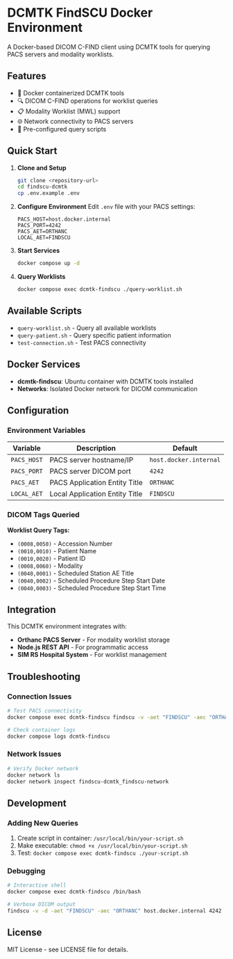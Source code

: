 # DCMTK FindSCU Docker Environment

A Docker-based DICOM C-FIND client using DCMTK tools for querying PACS servers and modality worklists.

## Features

- 🐳 Docker containerized DCMTK tools
- 🔍 DICOM C-FIND operations for worklist queries
- 📋 Modality Worklist (MWL) support
- 🌐 Network connectivity to PACS servers
- 📝 Pre-configured query scripts

## Quick Start

1. **Clone and Setup**
   ```bash
   git clone <repository-url>
   cd findscu-dcmtk
   cp .env.example .env
   ```

2. **Configure Environment**
   Edit `.env` file with your PACS settings:
   ```env
   PACS_HOST=host.docker.internal
   PACS_PORT=4242
   PACS_AET=ORTHANC
   LOCAL_AET=FINDSCU
   ```

3. **Start Services**
   ```bash
   docker compose up -d
   ```

4. **Query Worklists**
   ```bash
   docker compose exec dcmtk-findscu ./query-worklist.sh
   ```

## Available Scripts

- `query-worklist.sh` - Query all available worklists
- `query-patient.sh` - Query specific patient information
- `test-connection.sh` - Test PACS connectivity

## Docker Services

- **dcmtk-findscu**: Ubuntu container with DCMTK tools installed
- **Networks**: Isolated Docker network for DICOM communication

## Configuration

### Environment Variables

| Variable | Description | Default |
|----------|-------------|---------|
| `PACS_HOST` | PACS server hostname/IP | `host.docker.internal` |
| `PACS_PORT` | PACS server DICOM port | `4242` |
| `PACS_AET` | PACS Application Entity Title | `ORTHANC` |
| `LOCAL_AET` | Local Application Entity Title | `FINDSCU` |

### DICOM Tags Queried

**Worklist Query Tags:**
- `(0008,0050)` - Accession Number
- `(0010,0010)` - Patient Name
- `(0010,0020)` - Patient ID
- `(0008,0060)` - Modality
- `(0040,0001)` - Scheduled Station AE Title
- `(0040,0002)` - Scheduled Procedure Step Start Date
- `(0040,0003)` - Scheduled Procedure Step Start Time

## Integration

This DCMTK environment integrates with:
- **Orthanc PACS Server** - For modality worklist storage
- **Node.js REST API** - For programmatic access
- **SIM RS Hospital System** - For worklist management

## Troubleshooting

### Connection Issues
```bash
# Test PACS connectivity
docker compose exec dcmtk-findscu findscu -v -aet "FINDSCU" -aec "ORTHANC" host.docker.internal 4242

# Check container logs
docker compose logs dcmtk-findscu
```

### Network Issues
```bash
# Verify Docker network
docker network ls
docker network inspect findscu-dcmtk_findscu-network
```

## Development

### Adding New Queries
1. Create script in container: `/usr/local/bin/your-script.sh`
2. Make executable: `chmod +x /usr/local/bin/your-script.sh`
3. Test: `docker compose exec dcmtk-findscu ./your-script.sh`

### Debugging
```bash
# Interactive shell
docker compose exec dcmtk-findscu /bin/bash

# Verbose DICOM output
findscu -v -d -aet "FINDSCU" -aec "ORTHANC" host.docker.internal 4242
```

## License

MIT License - see LICENSE file for details.
